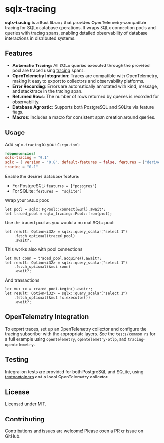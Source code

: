 # sqlx-tracing

**sqlx-tracing** is a Rust library that provides OpenTelemetry-compatible tracing for SQLx database operations. It wraps SQLx connection pools and queries with tracing spans, enabling detailed observability of database interactions in distributed systems.

## Features

- **Automatic Tracing**: All SQLx queries executed through the provided pool are traced using [tracing](https://docs.rs/tracing) spans.
- **OpenTelemetry Integration**: Traces are compatible with OpenTelemetry, making it easy to export to collectors and observability platforms.
- **Error Recording**: Errors are automatically annotated with kind, message, and stacktrace in the tracing span.
- **Returned Rows**: The number of rows returned by queries is recorded for observability.
- **Database Agnostic**: Supports both PostgreSQL and SQLite via feature flags.
- **Macros**: Includes a macro for consistent span creation around queries.

## Usage

Add `sqlx-tracing` to your `Cargo.toml`:

```toml
[dependencies]
sqlx-tracing = "0.1"
sqlx = { version = "0.8", default-features = false, features = ["derive"] }
tracing = "0.1"
```

Enable the desired database feature:

- For PostgreSQL: `features = ["postgres"]`
- For SQLite: `features = ["sqlite"]`

Wrap your SQLx pool:

```rust,ignore
let pool = sqlx::PgPool::connect(&url).await?;
let traced_pool = sqlx_tracing::Pool::from(pool);
```

Use the traced pool as you would a normal SQLx pool:

```rust,ignore
let result: Option<i32> = sqlx::query_scalar("select 1")
    .fetch_optional(traced_pool)
    .await?;
```

This works also with pool connections

```rust,ignore
let mut conn = traced_pool.acquire().await?;
let result: Option<i32> = sqlx::query_scalar("select 1")
    .fetch_optional(&mut conn)
    .await?;
```

And transactions

```rust,ignore
let mut tx = traced_pool.begin().await?;
let result: Option<i32> = sqlx::query_scalar("select 1")
    .fetch_optional(&mut tx.executor())
    .await?;
```

## OpenTelemetry Integration

To export traces, set up an OpenTelemetry collector and configure the tracing subscriber with the appropriate layers. See the `tests/common.rs` for a full example using `opentelemetry`, `opentelemetry-otlp`, and `tracing-opentelemetry`.

## Testing

Integration tests are provided for both PostgreSQL and SQLite, using [testcontainers](https://docs.rs/testcontainers) and a local OpenTelemetry collector.

## License

Licensed under MIT.

## Contributing

Contributions and issues are welcome! Please open a PR or issue on GitHub.
